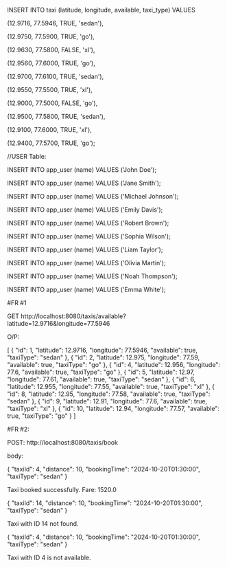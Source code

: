 INSERT INTO taxi (latitude, longitude, available, taxi_type) VALUES 

(12.9716, 77.5946, TRUE, 'sedan'),

(12.9750, 77.5900, TRUE, 'go'),

(12.9630, 77.5800, FALSE, 'xl'),

(12.9560, 77.6000, TRUE, 'go'),

(12.9700, 77.6100, TRUE, 'sedan'),

(12.9550, 77.5500, TRUE, 'xl'),

(12.9000, 77.5000, FALSE, 'go'),

(12.9500, 77.5800, TRUE, 'sedan'),

(12.9100, 77.6000, TRUE, 'xl'),

(12.9400, 77.5700, TRUE, 'go');


//USER Table:

INSERT INTO app_user (name) VALUES ('John Doe');

INSERT INTO app_user (name) VALUES ('Jane Smith');

INSERT INTO app_user (name) VALUES ('Michael Johnson');

INSERT INTO app_user (name) VALUES ('Emily Davis');

INSERT INTO app_user (name) VALUES ('Robert Brown');

INSERT INTO app_user (name) VALUES ('Sophia Wilson');

INSERT INTO app_user (name) VALUES ('Liam Taylor');

INSERT INTO app_user (name) VALUES ('Olivia Martin');

INSERT INTO app_user (name) VALUES ('Noah Thompson');

INSERT INTO app_user (name) VALUES ('Emma White');


#FR #1

 GET http://localhost:8080/taxis/available?latitude=12.9716&longitude=77.5946
 
O/P:

[
{
"id": 1,
"latitude": 12.9716,
"longitude": 77.5946,
"available": true,
"taxiType": "sedan"
},
{
"id": 2,
"latitude": 12.975,
"longitude": 77.59,
"available": true,
"taxiType": "go"
},
{
"id": 4,
"latitude": 12.956,
"longitude": 77.6,
"available": true,
"taxiType": "go"
},
{
"id": 5,
"latitude": 12.97,
"longitude": 77.61,
"available": true,
"taxiType": "sedan"
},
{
"id": 6,
"latitude": 12.955,
"longitude": 77.55,
"available": true,
"taxiType": "xl"
},
{
"id": 8,
"latitude": 12.95,
"longitude": 77.58,
"available": true,
"taxiType": "sedan"
},
{
"id": 9,
"latitude": 12.91,
"longitude": 77.6,
"available": true,
"taxiType": "xl"
},
{
"id": 10,
"latitude": 12.94,
"longitude": 77.57,
"available": true,
"taxiType": "go"
}
]

#FR #2:

POST: http://localhost:8080/taxis/book

body:

{
"taxiId": 4,
"distance": 10,
"bookingTime": "2024-10-20T01:30:00",
"taxiType": "sedan"
}

Taxi booked successfully. Fare: 1520.0

{
"taxiId": 14,
"distance": 10,
"bookingTime": "2024-10-20T01:30:00",
"taxiType": "sedan"
}

Taxi with ID 14 not found.

{
"taxiId": 4,
"distance": 10,
"bookingTime": "2024-10-20T01:30:00",
"taxiType": "sedan"
}

Taxi with ID 4 is not available.